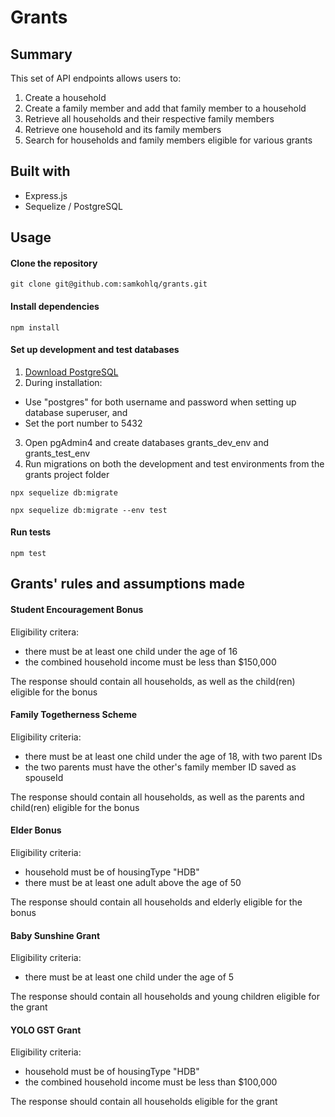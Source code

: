 # Grants

## Summary

This set of API endpoints allows users to:

1. Create a household
2. Create a family member and add that family member to a household
3. Retrieve all households and their respective family members
4. Retrieve one household and its family members
5. Search for households and family members eligible for various grants

## Built with

- Express.js
- Sequelize / PostgreSQL

## Usage

#### Clone the repository

```
git clone git@github.com:samkohlq/grants.git
```

#### Install dependencies

```
npm install
```

#### Set up development and test databases

1. [Download PostgreSQL](https://www.postgresql.org/download/)
2. During installation:

- Use "postgres" for both username and password when setting up database superuser, and
- Set the port number to 5432

3. Open pgAdmin4 and create databases grants_dev_env and grants_test_env
4. Run migrations on both the development and test environments from the grants project folder

```
npx sequelize db:migrate
```

```
npx sequelize db:migrate --env test
```

#### Run tests

```
npm test
```

## Grants' rules and assumptions made

#### Student Encouragement Bonus

Eligibility critera:

- there must be at least one child under the age of 16
- the combined household income must be less than \$150,000

The response should contain all households, as well as the child(ren) eligible for the bonus

#### Family Togetherness Scheme

Eligibility criteria:

- there must be at least one child under the age of 18, with two parent IDs
- the two parents must have the other's family member ID saved as spouseId

The response should contain all households, as well as the parents and child(ren) eligible for the bonus

#### Elder Bonus

Eligibility criteria:

- household must be of housingType "HDB"
- there must be at least one adult above the age of 50

The response should contain all households and elderly eligible for the bonus

#### Baby Sunshine Grant

Eligibility criteria:

- there must be at least one child under the age of 5

The response should contain all households and young children eligible for the grant

#### YOLO GST Grant

Eligibility criteria:

- household must be of housingType "HDB"
- the combined household income must be less than \$100,000

The response should contain all households eligible for the grant
